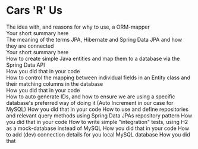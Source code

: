 # Cars 'R' Us
The idea with, and reasons for why to use, a ORM-mapper\
   Your short summary here\
The meaning of the terms JPA, Hibernate and Spring Data JPA and how they are connected\
   Your short summary here\
How to create simple Java entities and map them to a database via the Spring Data API\
   How you did that in your code\
How to control the mapping between individual fields in an Entity class and their matching columns in the database\
   How you did that in your code\
How to auto generate IDs, and how to ensure we are using  a specific database's preferred way of doing it (Auto Increment in our case for  MySQL)
   How you did that in your code
How to use and define repositories and relevant query methods using Spring Data JPAs repository pattern
   How you did that in your code
How to write simple "integration" tests, using H2 as a mock-database instead of MySQL
   How you did that in your code
How to add (dev) connection details for you local MySQL database
   How you did that
